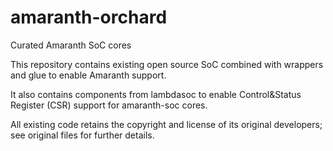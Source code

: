 # amaranth-orchard

Curated Amaranth SoC cores

This repository contains existing open source SoC combined with wrappers and glue to enable Amaranth support.

It also contains components from lambdasoc to enable Control&Status Register (CSR) support for amaranth-soc cores.

All existing code retains the copyright and license of its original developers; see original files for further details.



